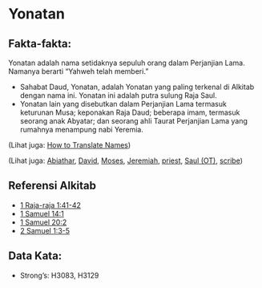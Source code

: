 # Yonatan

## Fakta-fakta:

Yonatan adalah nama setidaknya sepuluh orang dalam Perjanjian Lama. Namanya berarti “Yahweh telah memberi.”

* Sahabat Daud, Yonatan, adalah Yonatan yang paling terkenal di Alkitab dengan nama ini. Yonatan ini adalah putra sulung Raja Saul.
* Yonatan lain yang disebutkan dalam Perjanjian Lama termasuk keturunan Musa; keponakan Raja Daud; beberapa imam, termasuk seorang anak Abyatar; dan seorang ahli Taurat Perjanjian Lama yang rumahnya menampung nabi Yeremia.

(Lihat juga: [How to Translate Names](rc://en/ta/man/translate/translate-names))

(Lihat juga: [Abiathar](../names/abiathar.md), [David](../names/david.md), [Moses](../names/moses.md), [Jeremiah](../names/jeremiah.md), [priest](../kt/priest.md), [Saul (OT)](../names/saul.md), [scribe](../kt/scribe.md))

## Referensi Alkitab

* [1 Raja-raja 1:41-42](rc://en/tn/help/1ki/01/41)
* [1 Samuel 14:1](rc://en/tn/help/1sa/14/1)
* [1 Samuel 20:2](rc://en/tn/help/1sa/20/02)
* [2 Samuel 1:3-5](rc://en/tn/help/2sa/01/03)

## Data Kata:

* Strong’s: H3083, H3129
